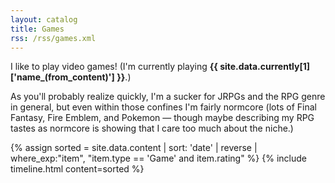 ```yaml
---
layout: catalog
title: Games
rss: /rss/games.xml
---
```


I like to play video games! (I'm currently playing <strong>{{ site.data.currently[1]['name_(from_content)'] }}</strong>.)

As you'll probably realize quickly, I'm a sucker for JRPGs and the RPG genre in general,
but even within those confines I'm fairly normcore (lots of Final Fantasy, Fire Emblem, 
and Pokemon — though maybe describing my RPG tastes as normcore is showing that I care
too much about the niche.)

{% assign sorted = site.data.content | sort: 'date' | reverse | where_exp:"item", "item.type == 'Game' and item.rating" %}
{% include timeline.html content=sorted %}